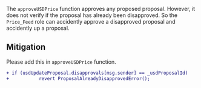 The `approveUSDPrice` function approves any proposed proposal. However, it does not verify if the proposal has already been disapproved. So the `Price_Feed` role can accidently approve a disapproved proposal and accidently up a proposal.

## Mitigation
Please add this in `approveUSDPrice` function.
```Diff
+ if (usdUpdateProposal.disapprovals[msg.sender] == _usdProposalId)
+           revert ProposalAlreadyDisapprovedError();
```